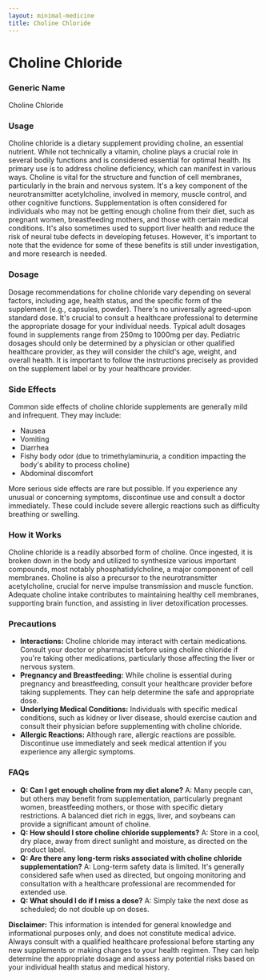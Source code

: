 ```yaml
---
layout: minimal-medicine
title: Choline Chloride
---
```


# Choline Chloride
### Generic Name
Choline Chloride

### Usage
Choline chloride is a dietary supplement providing choline, an essential nutrient.  While not technically a vitamin, choline plays a crucial role in several bodily functions and is considered essential for optimal health.  Its primary use is to address choline deficiency, which can manifest in various ways.  Choline is vital for the structure and function of cell membranes, particularly in the brain and nervous system. It's a key component of the neurotransmitter acetylcholine, involved in memory, muscle control, and other cognitive functions.  Supplementation is often considered for individuals who may not be getting enough choline from their diet, such as pregnant women, breastfeeding mothers, and those with certain medical conditions.  It's also sometimes used to support liver health and reduce the risk of neural tube defects in developing fetuses.  However, it's important to note that the evidence for some of these benefits is still under investigation, and more research is needed.


### Dosage
Dosage recommendations for choline chloride vary depending on several factors, including age, health status, and the specific form of the supplement (e.g., capsules, powder).  There's no universally agreed-upon standard dose. It's crucial to consult a healthcare professional to determine the appropriate dosage for your individual needs.  Typical adult dosages found in supplements range from 250mg to 1000mg per day.  Pediatric dosages should only be determined by a physician or other qualified healthcare provider, as they will consider the child's age, weight, and overall health.  It is important to follow the instructions precisely as provided on the supplement label or by your healthcare provider.


### Side Effects
Common side effects of choline chloride supplements are generally mild and infrequent.  They may include:

*   Nausea
*   Vomiting
*   Diarrhea
*   Fishy body odor (due to trimethylaminuria, a condition impacting the body's ability to process choline)
*   Abdominal discomfort

More serious side effects are rare but possible.  If you experience any unusual or concerning symptoms, discontinue use and consult a doctor immediately.  These could include severe allergic reactions such as difficulty breathing or swelling.


### How it Works
Choline chloride is a readily absorbed form of choline. Once ingested, it is broken down in the body and utilized to synthesize various important compounds, most notably phosphatidylcholine, a major component of cell membranes. Choline is also a precursor to the neurotransmitter acetylcholine, crucial for nerve impulse transmission and muscle function.  Adequate choline intake contributes to maintaining healthy cell membranes, supporting brain function, and assisting in liver detoxification processes.


### Precautions
*   **Interactions:** Choline chloride may interact with certain medications.  Consult your doctor or pharmacist before using choline chloride if you're taking other medications, particularly those affecting the liver or nervous system.
*   **Pregnancy and Breastfeeding:** While choline is essential during pregnancy and breastfeeding, consult your healthcare provider before taking supplements.  They can help determine the safe and appropriate dose.
*   **Underlying Medical Conditions:**  Individuals with specific medical conditions, such as kidney or liver disease, should exercise caution and consult their physician before supplementing with choline chloride.
*   **Allergic Reactions:** Although rare, allergic reactions are possible.  Discontinue use immediately and seek medical attention if you experience any allergic symptoms.


### FAQs
*   **Q: Can I get enough choline from my diet alone?**  A:  Many people can, but others may benefit from supplementation, particularly pregnant women, breastfeeding mothers, or those with specific dietary restrictions. A balanced diet rich in eggs, liver, and soybeans can provide a significant amount of choline.
*   **Q: How should I store choline chloride supplements?**  A:  Store in a cool, dry place, away from direct sunlight and moisture, as directed on the product label.
*   **Q:  Are there any long-term risks associated with choline chloride supplementation?** A:  Long-term safety data is limited.  It's generally considered safe when used as directed, but ongoing monitoring and consultation with a healthcare professional are recommended for extended use.
*   **Q: What should I do if I miss a dose?** A:  Simply take the next dose as scheduled; do not double up on doses.


**Disclaimer:** This information is intended for general knowledge and informational purposes only, and does not constitute medical advice.  Always consult with a qualified healthcare professional before starting any new supplements or making changes to your health regimen.  They can help determine the appropriate dosage and assess any potential risks based on your individual health status and medical history.
